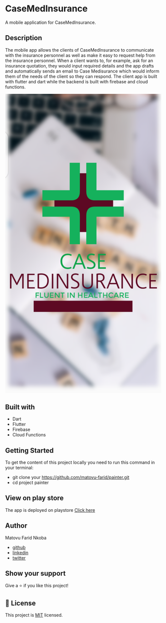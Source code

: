 # CaseMedInsurance
A mobile application for CaseMedInsurance.

## Description
The mobile app allows the clients of CaseMedInsurance to communicate with the insurance personnel as well as make it easy to request help from the insurance personnel. When a client wants to, for example, ask for an insurance quotation, they would input required details and the app drafts and automatically sends an email to Case Medisurance which would inform them of the needs of the client so they can respond.
The client app is built with flutter and dart while the backend is built with firebase and cloud functions. 

![screenshot](./assets/images/splash.png)

## Built with
- Dart
- Flutter
- Firebase
- Cloud Functions

## Getting Started
To get the content of this project locally you need to run this command in your terminal:
- git clone your https://github.com/matovu-farid/painter.git
- cd project painter


## View on play store
The app is deployed on playstore
[Click here](https://play.google.com/store/apps/details?id=com.faridorg.case_app)

## Author
Matovu Farid Nkoba
- [github](https://github.com/matovu-farid)
- [linkedin](https://www.linkedin.com/in/matovu-farid-48b80257)
- [twitter](https://twitter.com/matovu100)

## Show your support

Give a ⭐️ if you like this project!

## 📝 License

This project is [MIT](./MIT.md) licensed.
